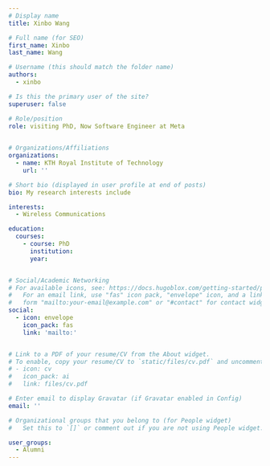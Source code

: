 ```yaml
---
# Display name
title: Xinbo Wang

# Full name (for SEO)
first_name: Xinbo
last_name: Wang

# Username (this should match the folder name)
authors:
  - xinbo

# Is this the primary user of the site?
superuser: false

# Role/position
role: visiting PhD, Now Software Engineer at Meta
      

# Organizations/Affiliations
organizations:
  - name: KTH Royal Institute of Technology
    url: ''

# Short bio (displayed in user profile at end of posts)
bio: My research interests include 

interests:
  - Wireless Communications

education:
  courses:
    - course: PhD 
      institution: 
      year: 


# Social/Academic Networking
# For available icons, see: https://docs.hugoblox.com/getting-started/page-builder/#icons
#   For an email link, use "fas" icon pack, "envelope" icon, and a link in the
#   form "mailto:your-email@example.com" or "#contact" for contact widget.
social:
  - icon: envelope
    icon_pack: fas
    link: 'mailto:'


# Link to a PDF of your resume/CV from the About widget.
# To enable, copy your resume/CV to `static/files/cv.pdf` and uncomment the lines below.
# - icon: cv
#   icon_pack: ai
#   link: files/cv.pdf

# Enter email to display Gravatar (if Gravatar enabled in Config)
email: ''

# Organizational groups that you belong to (for People widget)
#   Set this to `[]` or comment out if you are not using People widget.

user_groups:
  - Alumni
---
```


